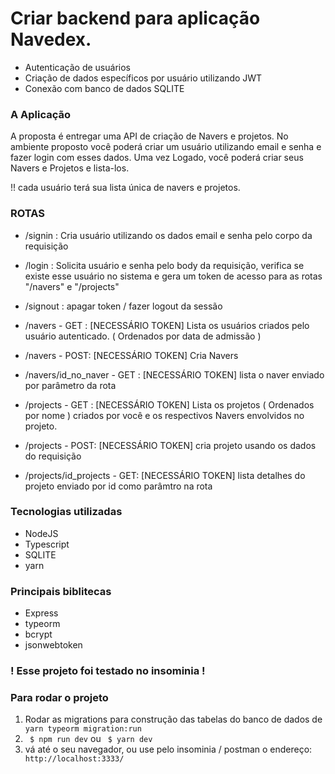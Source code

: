 # Criar backend para aplicação Navedex.
* Autenticação de usuários
* Criação de dados específicos por usuário utilizando JWT
* Conexão com banco de dados SQLITE
### A Aplicação
A proposta é entregar uma API de criação de Navers e projetos.
  No ambiente proposto você poderá criar um usuário utilizando email e senha e fazer login com esses dados.
  Uma vez Logado, você poderá criar seus Navers e Projetos e lista-los.

  !! cada usuário terá sua lista única de navers e projetos.
  
### ROTAS
* /signin : Cria usuário utilizando os dados email e senha pelo corpo da requisição
* /login : Solicita usuário e senha pelo body da requisição, verifica se existe esse usuário no sistema e gera um token de acesso para as rotas "/navers" e "/projects"
* /signout : apagar token / fazer logout da sessão
  
* /navers - GET : [NECESSÁRIO TOKEN] Lista os usuários criados pelo usuário autenticado. ( Ordenados por data de admissão )
* /navers - POST: [NECESSÁRIO TOKEN] Cria Navers
* /navers/id_no_naver - GET : [NECESSÁRIO TOKEN] lista o naver enviado por parâmetro da rota

* /projects - GET : [NECESSÁRIO TOKEN] Lista os projetos ( Ordenados por nome ) criados por você e os respectivos Navers envolvidos no projeto.
* /projects - POST: [NECESSÁRIO TOKEN] cria projeto usando os dados do requisição
* /projects/id_projects - GET: [NECESSÁRIO TOKEN] lista detalhes do projeto enviado por id como parâmtro na rota

### Tecnologias utilizadas
* NodeJS
* Typescript
* SQLITE
* yarn
  
### Principais biblitecas
* Express
* typeorm
* bcrypt
* jsonwebtoken

### ! Esse projeto foi testado no insominia !

### Para rodar o projeto

1. Rodar as migrations para construção das tabelas do banco de dados de
   <code> yarn typeorm migration:run </code>
2. <code> $ npm run dev</code> ou <code> $ yarn dev</code>
1. vá até o seu navegador, ou use pelo insominia / postman o endereço:
   <code> http://localhost:3333/ </code>


